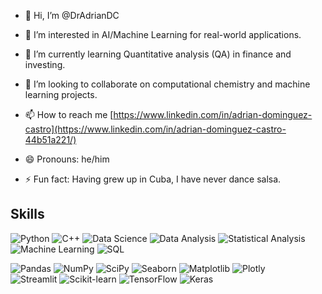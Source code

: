 - 👋 Hi, I’m @DrAdrianDC
- 👀 I’m interested in AI/Machine Learning for real-world applications.
- 🌱 I’m currently learning Quantitative analysis (QA) in finance and investing.
- 💞️ I’m looking to collaborate on computational chemistry and machine learning projects.
- 📫 How to reach me [https://www.linkedin.com/in/adrian-dominguez-castro](https://www.linkedin.com/in/adrian-dominguez-castro-44b51a221/)

- 😄 Pronouns: he/him
- ⚡ Fun fact: Having grew up in Cuba, I have never dance salsa.


## Skills 
![Python](https://img.shields.io/badge/-Python-3776AB?style=flat&logo=python&logoColor=white)  ![C++](https://img.shields.io/badge/-C%2B%2B-00599C?) 
![Data Science](https://img.shields.io/badge/-Data%20Science-3776AB?style=flat&logo=none&logoColor=white) ![Data Analysis](https://img.shields.io/badge/-Data%20Analysis-005571?style=flat&logo=none&logoColor=white) ![Statistical Analysis](https://img.shields.io/badge/-Data%20Science-3776AB?style=flat&logo=none&logoColor=white) ![Machine Learning](https://img.shields.io/badge/-Machine%20Learning-FF6F00?style=flat&logo=none&logoColor=white)  ![SQL](https://img.shields.io/badge/-SQL-000?style=flat&logo=postgresql&logoColor=white) 
  
  
  ![Pandas](https://img.shields.io/badge/-Pandas-150458?style=flat&logo=pandas&logoColor=white) 
  ![NumPy](https://img.shields.io/badge/-NumPy-013243?style=flat&logo=numpy&logoColor=white) 
  ![SciPy](https://img.shields.io/badge/-SciPy-8CAAE6?style=flat&logo=scipy&logoColor=white) 
  ![Seaborn](https://img.shields.io/badge/-Seaborn-3776AB?style=flat&logo=python&logoColor=white) 
  ![Matplotlib](https://img.shields.io/badge/-Matplotlib-000?style=flat&logo=matplotlib&logoColor=white) 
  ![Plotly](https://img.shields.io/badge/-Plotly-3F4F75?style=flat&logo=plotly&logoColor=white)  
  ![Streamlit](https://img.shields.io/badge/-Streamlit-FF4B4B?style=flat&logo=streamlit&logoColor=white) 
  ![Scikit-learn](https://img.shields.io/badge/-Scikit%20Learn-F7931E?style=flat&logo=scikit-learn&logoColor=white) 
  ![TensorFlow](https://img.shields.io/badge/-TensorFlow-FF6F00?style=flat&logo=tensorflow&logoColor=white) 
  ![Keras](https://img.shields.io/badge/-Keras-D00000?style=flat&logo=keras&logoColor=white) 
  


<!---
DrAdrianDC/DrAdrianDC is a ✨ special ✨ repository because its `README.md` (this file) appears on your GitHub profile.
You can click the Preview link to take a look at your changes.
--->
